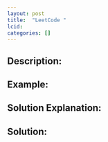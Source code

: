 ```yaml
---
layout: post
title:  "LeetCode "
lcid: 
categories: []
---
```

## Description:

## Example:

## Solution Explanation:

## Solution:

```python

```
